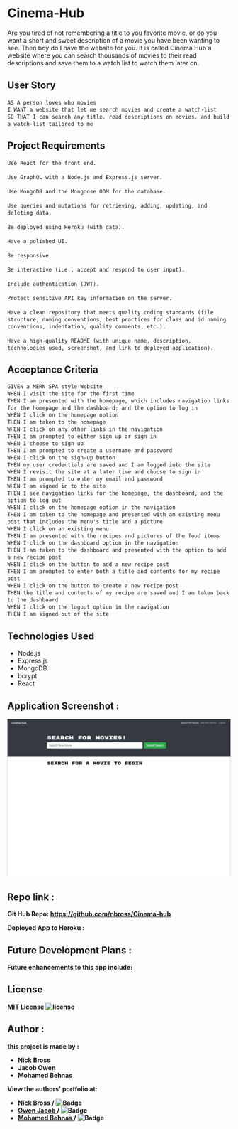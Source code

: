 # Cinema-Hub
Are you tired of not remembering a title to you favorite movie, or do you want a short and sweet description of a movie you have been wanting to see. Then boy do I have the website for you. It is called Cinema Hub a website where you can search thousands of movies to their read descriptions and save them to a watch list to watch them later on.
## User Story

```
AS A person loves who movies 
I WANT a website that let me search movies and create a watch-list
SO THAT I can search any title, read descriptions on movies, and build a watch-list tailored to me
```

## Project Requirements

```
Use React for the front end.

Use GraphQL with a Node.js and Express.js server.

Use MongoDB and the Mongoose ODM for the database.

Use queries and mutations for retrieving, adding, updating, and deleting data.

Be deployed using Heroku (with data).

Have a polished UI.

Be responsive.

Be interactive (i.e., accept and respond to user input).

Include authentication (JWT).

Protect sensitive API key information on the server.

Have a clean repository that meets quality coding standards (file structure, naming conventions, best practices for class and id naming conventions, indentation, quality comments, etc.).

Have a high-quality README (with unique name, description, technologies used, screenshot, and link to deployed application).
```

## Acceptance Criteria 
```
GIVEN a MERN SPA style Website
WHEN I visit the site for the first time
THEN I am presented with the homepage, which includes navigation links for the homepage and the dashboard; and the option to log in
WHEN I click on the homepage option
THEN I am taken to the homepage
WHEN I click on any other links in the navigation
THEN I am prompted to either sign up or sign in
WHEN I choose to sign up
THEN I am prompted to create a username and password
WHEN I click on the sign-up button
THEN my user credentials are saved and I am logged into the site
WHEN I revisit the site at a later time and choose to sign in
THEN I am prompted to enter my email and password
WHEN I am signed in to the site
THEN I see navigation links for the homepage, the dashboard, and the option to log out
WHEN I click on the homepage option in the navigation
THEN I am taken to the homepage and presented with an existing menu post that includes the menu's title and a picture
WHEN I click on an existing menu
THEN I am presented with the recipes and pictures of the food items
WHEN I click on the dashboard option in the navigation
THEN I am taken to the dashboard and presented with the option to add a new recipe post
WHEN I click on the button to add a new recipe post
THEN I am prompted to enter both a title and contents for my recipe post
WHEN I click on the button to create a new recipe post
THEN the title and contents of my recipe are saved and I am taken back to the dashboard
WHEN I click on the logout option in the navigation
THEN I am signed out of the site
```

## Technologies Used
* Node.js
* Express.js
* MongoDB
* bcrypt
* React


## Application Screenshot :

![Cinema-Hub](/client/src/assets/img/2022-07-22.png)

## Repo link : 

<b>Git Hub Repo:<b> https://github.com/nbross/Cinema-hub 
  
<b>Deployed App to Heroku :<b>

## Future Development Plans :
<b>Future enhancements to this app include:</b>


## License
[MIT License](./LICENSE)
![license](https://img.shields.io/badge/License-MIT-blue)


## Author :
  <b>this project is made by :</b>
 - Nick Bross
 - Jacob Owen
 - Mohamed Behnas 
  
<b>View the authors' portfolio at:  </b>
- [Nick Bross ](https:/nickbros.github.io/react-portfolio/)/
  ![Badge](https://img.shields.io/badge/Github-Nick-Bross)
- [Owen Jacob ](https:/jacobowen.github.io/react-portfolio/)/
  ![Badge](https://img.shields.io/badge/Github-Owen-Jacob)
- [Mohamed Behnas ](https://tranquil-eyrie-31006.herokuapp.com/#/)/
  ![Badge](https://img.shields.io/badge/Github-Mohamed-Behnas)
